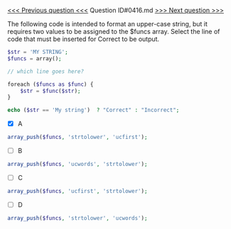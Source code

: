 [<<< Previous question <<<](0415.md)  Question ID#0416.md  [>>> Next question >>>](0417.md) 

The following code is intended to format an upper-case string, but it requires two values to be assigned to the $funcs array. Select the line of code that must be inserted for Correct to be output.

```php
$str = 'MY STRING';
$funcs = array();

// which line goes here?

foreach ($funcs as $func) {
    $str = $func($str);
}

echo ($str == 'My string')  ? "Correct" : "Incorrect";
```

- [x] A
```php
array_push($funcs, 'strtolower', 'ucfirst');
```

- [ ] B
```php
array_push($funcs, 'ucwords', 'strtolower');
```

- [ ] C
```php
array_push($funcs, 'ucfirst', 'strtolower');
```

- [ ] D
```php
array_push($funcs, 'strtolower', 'ucwords');
```

